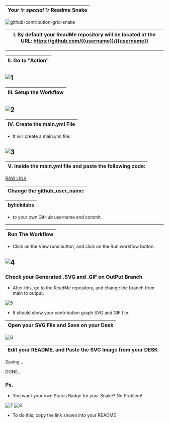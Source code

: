 |Your ✨ _special_ ✨ Readme Snake|
|---|
![github-contribution-grid-snake](https://user-images.githubusercontent.com/109308073/204132572-ec72ece2-370e-4c77-8a16-390da3a22ae0.gif)

|I. By default your ReadMe repository will be located at the URL: https://github.com/{{username}}/{{username}}|
|---|
---

|II. Go to "Action"|
|---|

![1](https://user-images.githubusercontent.com/109308073/204129101-b406238f-270e-4ceb-84cc-71bc65daae71.jpg)
---

|III. Setup the Workflow|
|---|

![2](https://user-images.githubusercontent.com/109308073/204129164-50d49336-40cd-4518-8018-5422afde137c.jpg)
---

|IV. Create the main.yml File|
|---|

- It will create a main.yml file:

![3](https://user-images.githubusercontent.com/109308073/204129449-979a92aa-2947-47a3-9ee2-e8637a131c00.jpg)
---

|V. inside the main.yml file and paste the following code:|
|---|

[RAW LINK](https://raw.githubusercontent.com/bylickilabs/bylickilabs/main/.github/workflows/main.yml)

|Change the github_user_name:|
|---|

|bylickilabs|
|---|

- to your own GitHub username and commit.
---          

|Run The Workflow|
|---|

- Click on the View runs button, and click on the Run workflow button.

![4](https://user-images.githubusercontent.com/109308073/204130227-44cec1b6-313d-4e20-8847-7dd0fcabe821.jpg)
---

### Check your Generated .SVG and .GIF on OutPut Branch
- After this, go to the ReadMe repository, and change the branch from main to output.

![5](https://user-images.githubusercontent.com/109308073/204130442-b85e5bcc-1a63-49ae-ad01-89d1388abc63.jpg)
- It should show your contribution graph SVG and GIF file.

|Open your SVG File and Save on your Desk|
|---|

![6](https://user-images.githubusercontent.com/109308073/204130819-ccc67353-927c-4c2b-8083-5659bf7212cb.jpg)


|Edit your README, and Paste the SVG Image from your DESK|
|---|

Saving...

DONE...

### Ps.
- You want your own Status Badge for your Snake? No Problem!

![7](https://user-images.githubusercontent.com/109308073/204131409-0a3a8f49-802f-4e22-97ad-4770624fcf42.jpg)
![8](https://user-images.githubusercontent.com/109308073/204131419-3474ec4b-ec5c-42b2-a3c9-96ecf841f1d8.jpg)
- To do this, copy the link shown into your README
